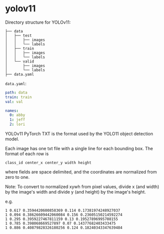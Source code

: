 # yolov11



Directory structure for YOLOv11:

```
├── data
│   ├── test
│   │   ├── images
│   │   └── labels
│   ├── train
│   │   ├── images
│   │   └── labels
│   └── valid
│       ├── images
│       └── labels
├── data.yaml
```

`data.yaml`:

```yaml
path: data
train: train
val: val

names:
  0: abby
  1: jeff
  2: lori
```

YOLOv11 PyTorch TXT is the format used by the YOLO11 object detection model.

Each image has one txt file with a single line for each bounding box. The format of each row is

```
class_id center_x center_y width height
```

where fields are space delimited, and the coordinates are normalized from zero to one.

Note: To convert to normalized xywh from pixel values, divide x (and width) by the image's width and divide y (and height) by the image's height.

e.g.
```
1 0.617 0.3594420600858369 0.114 0.17381974248927037
1 0.094 0.38626609442060084 0.156 0.23605150214592274
1 0.295 0.3959227467811159 0.13 0.19527896995708155
1 0.785 0.398068669527897 0.07 0.14377682403433475
1 0.886 0.40879828326180256 0.124 0.18240343347639484
```
